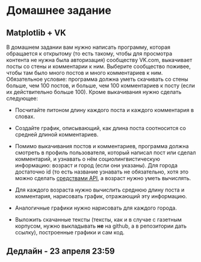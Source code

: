 # Домашнее задание 
## Matplotlib + VK

В домашнем задании вам нужно написать программу, которая обращается к открытому 
(то есть такому, чтобы для просмотра контента не нужна была авторизация) сообществу 
VK.com, выкачивает посты со стены и комментарии к ним. 
Выберите сообщество поживее, чтобы там было много постов и много комментариев к 
ним. Обязательное условие: программа должна уметь скачивать со стены больше, чем 100 постов, и больше, чем 100 комментариев к посту 
(если их действительно больше 100). Кроме выкачивания нужно сделать следующее:

* Посчитайте питоном длину каждого поста и каждого комментария в словах. 

* Создайте график, описывающий, как длина поста соотносится со средней длиной комментариев. 

* Помимо выкачивания постов и комментариев, программа должна смотреть в профиль пользователя, который написал пост или сделал комментарий, 
и узнавать о нём социолингвистическую информацию: возраст и город (если они указаны). 
Для города достаточно id (то есть название узнавать не обязательно, хотя это можно сделать [средствами API](https://vk.com/dev/database.getCitiesById), а возраст нужно уметь вычислять. 

* Для каждого возраста нужно вычислить среднюю длину поста и комментария, нарисовать график, отражающий эту информацию. 

* Аналогичные графики нужно нарисовать для каждого города. 

* Выложить скачанные тексты (тексты, как и в случае с газетным корпусом, нужно выкладывать **не** на github, а в репозитории дать ссылку), построенные графики и сам код.

## Дедлайн - 23 апреля 23:59
